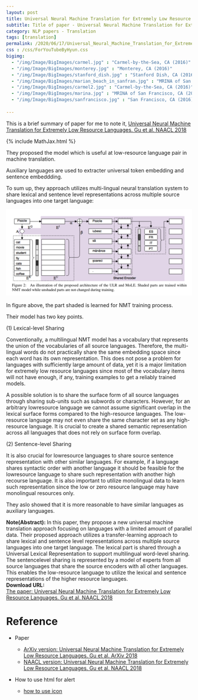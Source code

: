 ```yaml
---
layout: post
title: Universal Neural Machine Translation for Extremely Low Resource Languages
subtitle: Title of paper - Universal Neural Machine Translation for Extremely Low Resource Languages
category: NLP papers - Translation
tags: [translation]
permalink: /2020/06/17/Universal_Neural_Machine_Translation_for_Extremely_Low_Resource_Languages/
css : /css/ForYouTubeByHyun.css
bigimg: 
  - "/img/Image/BigImages/carmel.jpg" : "Carmel-by-the-Sea, CA (2016)"
  - "/img/Image/BigImages/monterey.jpg" : "Monterey, CA (2016)"
  - "/img/Image/BigImages/stanford_dish.jpg" : "Stanford Dish, CA (2016)"
  - "/img/Image/BigImages/marian_beach_in_sanfran.jpg" : "MRINA of San Francisco, CA (2016)"
  - "/img/Image/BigImages/carmel2.jpg" : "Carmel-by-the-Sea, CA (2016)"
  - "/img/Image/BigImages/marina.jpg" : "MRINA of San Francisco, CA (2016)"
  - "/img/Image/BigImages/sanfrancisco.jpg" : "San Francisco, CA (2016)"
  
---
```


This is a brief summary of paper for me to note it, [Universal Neural Machine Translation for Extremely Low Resource Languages. Gu et al. NAACL 2018](https://www.aclweb.org/anthology/N18-1032/)

{% include MathJax.html %}


They proposed the model which is useful at low-resource language pair in machine translation.

Auxiliary languages are used to extracter universal token embedding and sentence embeddding.

To sum up, they approach utilizes multi-lingual neural translation system to share lexical and sentence level representations across multiple source languages into one target language:

![Gu et al. NAACL 2018](/img/Image/NaturalLanguageProcessing/NLPLabs/Paper_Investigation/Translation/2020-06-17-Universal_Neural_Machine_Translation_for_Extremely_Low_Resource_Languages/ULR_and_MoLE_architecture.PNG)

In figure above, the part shaded is learned for NMT training process. 

Their model has two key points.

(1) Lexical-level Sharing 

Conventionally, a multilingual NMT model has a vocabulary that represents the union of the vocabularies of all source languages. Therefore, the multi-lingual words do not practically share the same embedding space since each word has its own representation. This does not pose a problem for languages with sufficiently large amount of data, yet it is a major limitation for extremely low resource languages since most of the vocabulary items will not have enough, if any, training examples to get a reliably trained models.

A possible solution is to share the surface form of all source languages through sharing sub-units such as subwords or characters.  However, for an arbitrary lowresource language we cannot assume significant overlap in the lexical surface forms compared to the high-resource languages. The low-resource language may not even share the same character set as any high-resource language. It is crucial to create a shared semantic representation across all languages that does not rely on surface form overlap.

(2) Sentence-level Sharing

It is also crucial for lowresource languages to share source sentence representation with other similar languages. For example, if a language shares syntactic order with another language it should be feasible for the lowresource language to share such representation with another high recourse language. It is also important to utilize monolingual data to learn such representation since the low or zero resource language may have monolingual resources only.

They aslo showed that it is more reasonable to have similar languages as auxiliary languages. 

<div class="alert alert-info" role="alert"><i class="fa fa-info-circle"></i> <b>Note(Abstract): </b>
In this paper, they propose a new universal machine translation approach focusing on languages with a limited amount of parallel data. Their proposed approach utilizes a transfer-learning approach to share lexical and sentence level representations across multiple source languages into one target language. The lexical part is shared through a Universal Lexical Representation to support multilingual word-level sharing. The sentencelevel sharing is represented by a model of experts from all source languages that share the source encoders with all other languages. This enables the low-resource language to utilize the lexical and sentence representations of the higher resource languages.
</div>
    
<div class="alert alert-success" role="alert"><i class="fa fa-paperclip fa-lg"></i> <b>Download URL: </b><br>
  <a href="https://www.aclweb.org/anthology/N18-1032/">The paper: Universal Neural Machine Translation for Extremely Low Resource Languages. Gu et al. NAACL 2018</a>
</div>

# Reference 

- Paper 
  - [ArXiv version: Universal Neural Machine Translation for Extremely Low Resource Languages. Gu et al. ArXiv 2018](https://arxiv.org/abs/1802.05368)
  - [NAACL version: Universal Neural Machine Translation for Extremely Low Resource Languages. Gu et al. NAACL 2018](https://www.aclweb.org/anthology/N18-1032/)
  
 
- How to use html for alert
  - [how to use icon](http://idratherbewriting.com/documentation-theme-jekyll/mydoc_icons.html)
